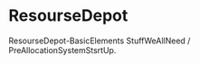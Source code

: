 ResourseDepot
=============

ResourseDepot-BasicElements StuffWeAllNeed / PreAllocationSystemStsrtUp.
